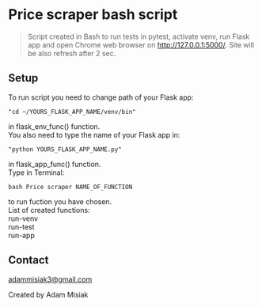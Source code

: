 # Price scraper bash script

>Script created in Bash to run tests in pytest, activate venv, run Flask app and open Chrome web browser on http://127.0.0.1:5000/. Site will be also refresh after 2 sec.


## Setup
To run script you need to change path of your Flask app:
```
"cd ~/YOURS_FLASK_APP_NAME/venv/bin"
```
in flask_env_func() function.\
You also need to type the name of your Flask app in:
```
"python YOURS_FLASK_APP_NAME.py"
```
in flask_app_func() function.\
Type in Terminal:
```
bash Price scraper NAME_OF_FUNCTION
```
to run fuction you have chosen.\
List of created functions:\
run-venv\
run-test\
run-app


## Contact
adammisiak3@gmail.com

Created by Adam Misiak
